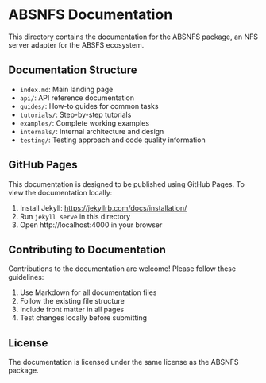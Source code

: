 # ABSNFS Documentation

This directory contains the documentation for the ABSNFS package, an NFS server adapter for the ABSFS ecosystem.

## Documentation Structure

- `index.md`: Main landing page
- `api/`: API reference documentation
- `guides/`: How-to guides for common tasks
- `tutorials/`: Step-by-step tutorials
- `examples/`: Complete working examples
- `internals/`: Internal architecture and design
- `testing/`: Testing approach and code quality information

## GitHub Pages

This documentation is designed to be published using GitHub Pages. To view the documentation locally:

1. Install Jekyll: https://jekyllrb.com/docs/installation/
2. Run `jekyll serve` in this directory
3. Open http://localhost:4000 in your browser

## Contributing to Documentation

Contributions to the documentation are welcome! Please follow these guidelines:

1. Use Markdown for all documentation files
2. Follow the existing file structure
3. Include front matter in all pages
4. Test changes locally before submitting

## License

The documentation is licensed under the same license as the ABSNFS package.